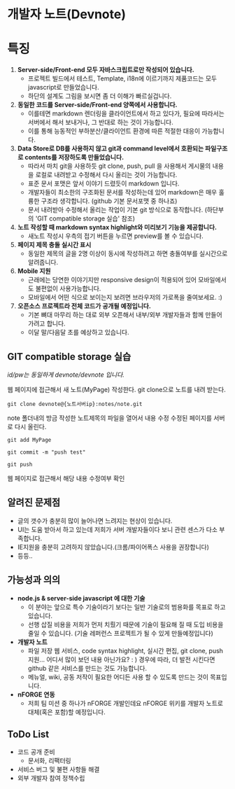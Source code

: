 개발자 노트(Devnote)
====================

특징
====

1. **Server-side/Front-end 모두 자바스크립트로만 작성되어 있습니다.**
    - 프로젝트 빌드에서 테스트, Template, i18n에 이르기까지 제품코드는 모두 javascript로 만들었습니다.
    - 하단의 설계도 그림을 보시면 좀 더 이해가 빠르실겁니다.
2. **동일한 코드를 Server-side/Front-end 양쪽에서 사용합니다.**
    - 이를테면 markdown 렌더링을 클라이언트에서 하고 있다가, 필요에 따라서는 서버에서 해서 보내거나, 그 반대로 하는 것이 가능합니다.
    - 이를 통해 능동적인 부하분산/클라이언트 환경에 따른 적절한 대응이 가능합니다.
4. **Data Store로 DB를 사용하지 않고 git과 command level에서 호환되는 파일구조로 contents를 저장하도록 만들었습니다.**
    - 따라서 마치 git을 사용하듯 git clone, push, pull 을 사용해서 게시물의 내용을 로컬로 내려받고 수정해서 다시 올리는 것이 가능합니다.
    - 표준 문서 포맷은 앞서 이야기 드렸듯이 markdown 입니다.
    - 개발자들이 최소한의 구조화된 문서를 작성하는데 있어 markdown은 매우 훌륭한 구조라 생각합니다. (github 기본 문서포맷 중 하나죠)
    - 문서 내려받아 수정해서 올리는 작업이 기본 git 방식으로 동작합니다. (하단부의 'GIT compatible storage 실습' 참조)
5. **노트 작성할 때 markdown syntax highlight와 미리보기 기능을 제공합니다.**
    - 새노트 작성시 우측의 접기 버튼을 누르면 preview를 볼 수 있습니다.
6. **페이지 제목 충돌 실시간 표시**
    - 동일한 제목의 글을 2명 이상이 동시에 작성하려고 하면 충돌여부를 실시간으로 알려줍니다.
7. **Mobile 지원**
	- 근래에는 당연한 이야기지만 responsive design이 적용되어 있어 모바일에서도 불편없이 사용가능합니다.
    - 모바일에서 어떤 식으로 보이는지 보려면 브라우저의 가로폭을 줄여보세요. :)
8. **오픈소스 프로젝트라 전체 코드가 공개될 예정입니다.**
    - 기본 뼈대 마무리 하는 대로 외부 오픈해서 내부/외부 개발자들과 함께 만들어 가려고 합니다.
    - 이달 말/다음달 초를 예상하고 있습니다.


GIT compatible storage 실습 
----

*id/pw는 동일하게 devnote/devnote 입니다.*


웹 페이지에 접근해서 새 노트(MyPage) 작성한다.
git clone으로 노트를 내려 받는다.

    git clone devnote@{노트서버ip}:notes/note.git

note 폴더내의 방금 작성한 노트제목의 파일을 열어서 내용 수정
수정된 페이지를 서버로 다시 올린다.

    git add MyPage

    git commit -m "push test"

    git push

웹 페이지로 접근해서 해당 내용 수정여부 확인


알려진 문제점
---

- 글의 갯수가 충분히 많이 늘어나면 느려지는 현상이 있습니다.
- UI는 도움 받아서 하고 있는데 저희가 서버 개발자들이다 보니 관련 센스가 다소 부족합니다.
- IE지원을 충분히 고려하지 않았습니다.(크롬/파이어폭스 사용을 권장합니다)
- 등등..


가능성과 의의
-----

- **node.js & server-side javascript 에 대한 기술**
    - 이 분야는 앞으로 특수 기술이라기 보다는 일반 기술로의 범용화를 목표로 하고 있습니다.
    - 선행 삽질 비용을 저희가 먼저 치뤘기 때문에 기술이 필요해 질 때 도입 비용을 줄일 수 있습니다. (기술 레퍼런스 프로젝트가 될 수 있게 만들예정입니다)
- **개발자 노트**
    - 파일 저장 웹 서비스, code syntax highlight, 실시간 편집,  git clone, push 지원... 어디서 많이 보던 내용 아닌가요? : ) 경우에 따라, 더 발전 시킨다면 github 같은 서비스를 만드는 것도 가능합니다.
    - 메뉴얼, wiki, 공동 저작이 필요한 어디든 사용 할 수 있도록 만드는 것이 목표입니다.
- **nFORGE 연동**
    - 저희 팀 미션 중 하나가 nFORGE 개발인데요 nFORGE 위키를 개발자 노트로 대체(혹은 포함)할 예정입니다. 

ToDo List
---
- 코드 공개 준비
    - 문서화, 리팩터링
- 서비스 버그 및 불편 사항들 해결
- 외부 개발자 참여 정책수립 
